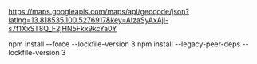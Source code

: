 https://maps.googleapis.com/maps/api/geocode/json?latlng=13.818535,100.5276917&key=AIzaSyAxAjl-s7f1XxST8Q_F2jHN5Fkx9kcYa0Y


npm install  --force --lockfile-version 3
npm install --legacy-peer-deps --lockfile-version 3